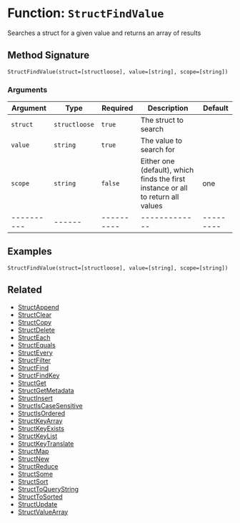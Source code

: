 [comment]: # (Note: This documentation is generated dynamically in the build process.  To modify the contents, change the javadoc on the _invoke method of the BIF class)

# Function: `StructFindValue`

Searches a struct for a given value and returns an array of results

## Method Signature
```
StructFindValue(struct=[structloose], value=[string], scope=[string])
```
### Arguments

| Argument | Type | Required | Description | Default |
|----------|------|----------|-------------|---------|
| `struct` | `structloose` | `true` | The struct to search | |
| `value` | `string` | `true` | The value to search for | |
| `scope` | `string` | `false` | Either one (default), which finds the first instance or all to return all values | one|
|----------|------|----------|-------------|---------|



## Examples

```
StructFindValue(struct=[structloose], value=[string], scope=[string])
```

## Related
  * [StructAppend](StructAppend.md)
  * [StructClear](StructClear.md)
  * [StructCopy](StructCopy.md)
  * [StructDelete](StructDelete.md)
  * [StructEach](StructEach.md)
  * [StructEquals](StructEquals.md)
  * [StructEvery](StructEvery.md)
  * [StructFilter](StructFilter.md)
  * [StructFind](StructFind.md)
  * [StructFindKey](StructFindKey.md)
  * [StructGet](StructGet.md)
  * [StructGetMetadata](StructGetMetadata.md)
  * [StructInsert](StructInsert.md)
  * [StructIsCaseSensitive](StructIsCaseSensitive.md)
  * [StructIsOrdered](StructIsOrdered.md)
  * [StructKeyArray](StructKeyArray.md)
  * [StructKeyExists](StructKeyExists.md)
  * [StructKeyList](StructKeyList.md)
  * [StructKeyTranslate](StructKeyTranslate.md)
  * [StructMap](StructMap.md)
  * [StructNew](StructNew.md)
  * [StructReduce](StructReduce.md)
  * [StructSome](StructSome.md)
  * [StructSort](StructSort.md)
  * [StructToQueryString](StructToQueryString.md)
  * [StructToSorted](StructToSorted.md)
  * [StructUpdate](StructUpdate.md)
  * [StructValueArray](StructValueArray.md)
